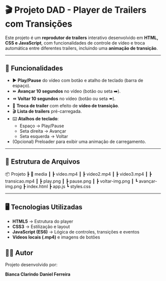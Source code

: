 # 🎬 Projeto DAD - Player de Trailers com Transições

Este projeto é um **reprodutor de trailers** interativo desenvolvido em **HTML, CSS e JavaScript**, com funcionalidades de controle de vídeo e troca automática entre diferentes trailers, incluindo uma **animação de transição**.

---

## 🚀 Funcionalidades

- ▶️ **Play/Pause** do vídeo com botão e atalho de teclado (barra de espaço).
- ⏩ **Avançar 10 segundos** no vídeo (botão ou seta ➡️).
- ⏪ **Voltar 10 segundos** no vídeo (botão ou seta ⬅️).
- 🔄 **Troca de trailer** com efeito de **vídeo de transição**.
- 🎬 **Lista de trailers** pré-carregada.
- ⌨️ **Atalhos de teclado**:
  - Espaço → Play/Pause
  - Seta direita → Avançar
  - Seta esquerda → Voltar
- (Opcional) Preloader para exibir uma animação de carregamento.

---

## 📂 Estrutura de Arquivos

📦 Projeto
┣ 📂 media
┃ ┣ video.mp4
┃ ┣ video2.mp4
┃ ┣ video3.mp4
┃ ┣ transicao.mp4
┃ ┣ play.png
┃ ┣ pause.png
┃ ┣ voltar-img.png
┃ ┗ avançar-img.png
┣ index.html
┣ app.js
┗ styles.css

---

## 🖥️ Tecnologias Utilizadas

- **HTML5** → Estrutura do player
- **CSS3** → Estilização e layout
- **JavaScript (ES6)** → Lógica de controles, transições e eventos
- **Vídeos locais (.mp4)** e imagens de botões

## 👨‍💻 Autor

Projeto desenvolvido por:

**Bianca Clarindo**
**Daniel Ferreira**